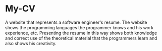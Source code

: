 # My-CV
A website that represents a software engineer's resume.
The website shows the programming languages ​​the programmer knows and his work experience, etc. 
Presenting the resume in this way shows both knowledge and correct use of the theoretical material that the programmers learn and also shows his creativity.
